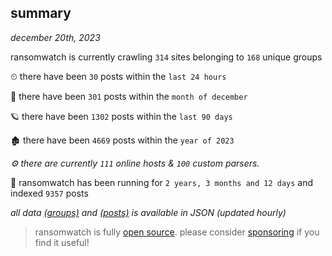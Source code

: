 
## summary
_december 20th, 2023_

ransomwatch is currently crawling `314` sites belonging to `168` unique groups

⏲ there have been `30` posts within the `last 24 hours`

🦈 there have been `301` posts within the `month of december`

🪐 there have been `1302` posts within the `last 90 days`

🏚 there have been `4669` posts within the `year of 2023`

_⚙️ there are currently `111` online hosts & `100` custom parsers._

🦕 ransomwatch has been running for `2 years, 3 months and 12 days` and indexed `9357` posts

_all data  [(groups)](http://ransomwhat.telemetry.ltd/groups) and [(posts)](http://ransomwhat.telemetry.ltd/posts) is available in JSON (updated hourly)_

> ransomwatch is fully [open source](https://github.com/joshhighet/ransomwatch#ransomwatch--). please consider [sponsoring](https://github.com/sponsors/joshhighet) if you find it useful!
